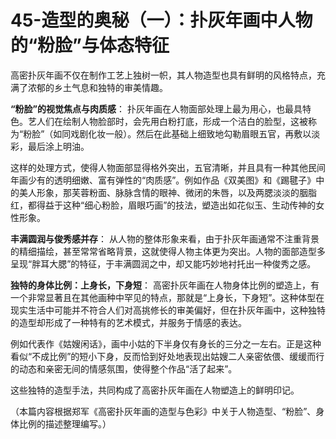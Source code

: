 # 45-造型的奥秘（一）：扑灰年画中人物的“粉脸”与体态特征

高密扑灰年画不仅在制作工艺上独树一帜，其人物造型也具有鲜明的风格特点，充满了浓郁的乡土气息和独特的审美情趣。

**“粉脸”的视觉焦点与肉质感**：
扑灰年画在人物面部处理上最为用心，也最具特色。艺人们在绘制人物脸部时，会先用白粉打底，形成一个洁白的脸型，这被称为“粉脸”（如同戏剧化妆一般）。然后在此基础上细致地勾勒眉眼五官，再敷以淡彩，最后涂上明油。

这样的处理方式，使得人物面部显得格外突出，五官清晰，并且具有一种其他民间年画少有的透明细嫩、富有弹性的“肉质感”。例如作品《双美图》和《踢毽子》中的美人形象，那芙蓉粉面、脉脉含情的眼神、微闭的朱唇，以及两腮淡淡的胭脂红，都得益于这种“细心粉脸，眉眼巧画”的技法，塑造出如花似玉、生动传神的女性形象。

**丰满圆润与俊秀感并存**：
从人物的整体形象来看，由于扑灰年画通常不注重背景的精细描绘，甚至常常省略背景，这就使得人物主体更为突出。人物的面部造型多呈现“胖耳大腮”的特征，于丰满圆润之中，却又能巧妙地衬托出一种俊秀之感。

**独特的身体比例：上身长，下身短**：
高密扑灰年画在人物身体比例的塑造上，有一个非常显著且在其他画种中罕见的特点，那就是“上身长，下身短”。这种体型在现实生活中可能并不符合人们对高挑修长的审美偏好，但在扑灰年画中，这种独特的造型却形成了一种特有的艺术模式，并服务于情感的表达。

例如代表作《姑嫂闲话》，画中小姑的下半身仅有身长的三分之一左右。正是这种看似“不成比例”的短小下身，反而恰到好处地表现出姑嫂二人亲密依偎、缓缓而行的动态和亲密无间的情感氛围，使得整个作品“活了起来”。

这些独特的造型手法，共同构成了高密扑灰年画在人物塑造上的鲜明印记。

（本篇内容根据郑军《高密扑灰年画的造型与色彩》中关于人物造型、“粉脸”、身体比例的描述整理编写。）
